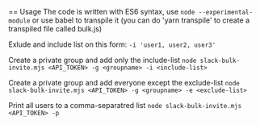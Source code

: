 == Usage
The code is written with ES6 syntax, use `node --experimental-module` or use babel to transpile it (you can do 'yarn transpile' to create a transpiled file called bulk.js)

Exlude and include list on this form:
`-i 'user1, user2, user3'`

Create a private group and add only the include-list
`node slack-bulk-invite.mjs <API_TOKEN> -g <groupname> -i <include-list>`

Create a private group and add everyone except the exclude-list
`node slack-bulk-invite.mjs <API_TOKEN> -g <groupname> -e <exclude-list>`

Print all users to a comma-separatred list
`node slack-bulk-invite.mjs <API_TOKEN> -p`

